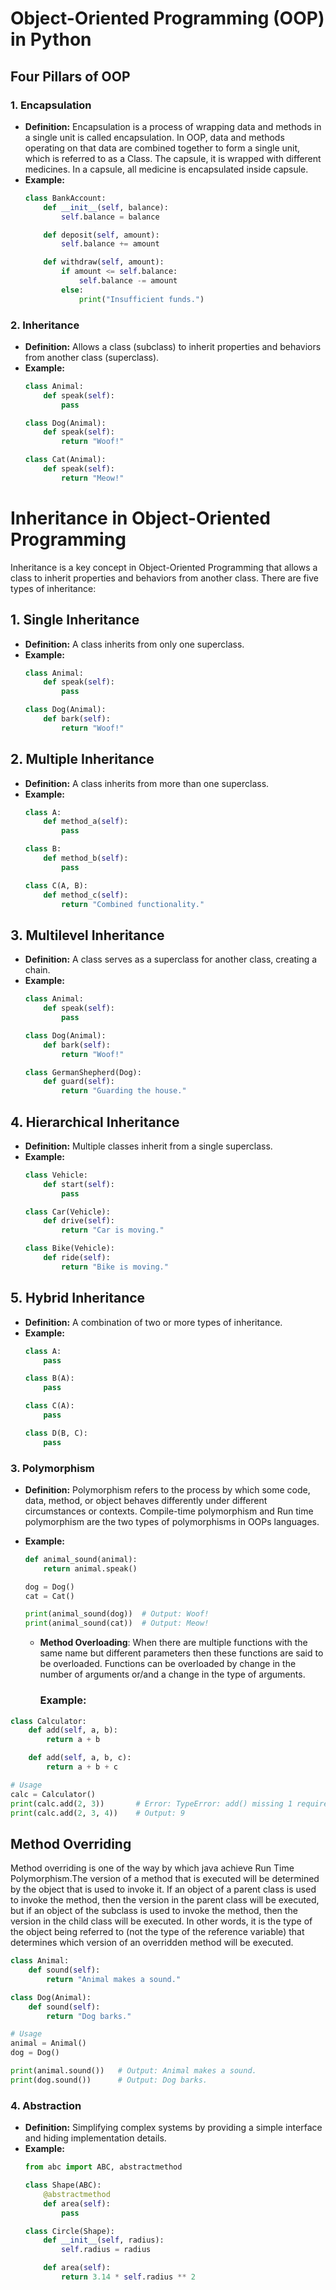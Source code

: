 # Object-Oriented Programming (OOP) in Python

## Four Pillars of OOP

### 1. Encapsulation

- **Definition:** Encapsulation is a process of wrapping data and methods in a single unit is called encapsulation. In OOP, data and methods operating on that data are combined together to form a single unit, which is referred to as a Class. The capsule, it is wrapped with different medicines. In a capsule, all medicine is encapsulated inside capsule.
- **Example:**
    ```python
    class BankAccount:
        def __init__(self, balance):
            self.balance = balance

        def deposit(self, amount):
            self.balance += amount

        def withdraw(self, amount):
            if amount <= self.balance:
                self.balance -= amount
            else:
                print("Insufficient funds.")
    ```

### 2. Inheritance

- **Definition:** Allows a class (subclass) to inherit properties and behaviors from another class (superclass).
- **Example:**
    ```python
    class Animal:
        def speak(self):
            pass

    class Dog(Animal):
        def speak(self):
            return "Woof!"

    class Cat(Animal):
        def speak(self):
            return "Meow!"
    ```
# Inheritance in Object-Oriented Programming

Inheritance is a key concept in Object-Oriented Programming that allows a class to inherit properties and behaviors from another class. There are five types of inheritance:

## 1. Single Inheritance

- **Definition:** A class inherits from only one superclass.
- **Example:**
    ```python
    class Animal:
        def speak(self):
            pass

    class Dog(Animal):
        def bark(self):
            return "Woof!"
    ```

## 2. Multiple Inheritance

- **Definition:** A class inherits from more than one superclass.
- **Example:**
    ```python
    class A:
        def method_a(self):
            pass

    class B:
        def method_b(self):
            pass

    class C(A, B):
        def method_c(self):
            return "Combined functionality."
    ```

## 3. Multilevel Inheritance

- **Definition:** A class serves as a superclass for another class, creating a chain.
- **Example:**
    ```python
    class Animal:
        def speak(self):
            pass

    class Dog(Animal):
        def bark(self):
            return "Woof!"

    class GermanShepherd(Dog):
        def guard(self):
            return "Guarding the house."
    ```

## 4. Hierarchical Inheritance

- **Definition:** Multiple classes inherit from a single superclass.
- **Example:**
    ```python
    class Vehicle:
        def start(self):
            pass

    class Car(Vehicle):
        def drive(self):
            return "Car is moving."

    class Bike(Vehicle):
        def ride(self):
            return "Bike is moving."
    ```

## 5. Hybrid Inheritance

- **Definition:** A combination of two or more types of inheritance.
- **Example:**
    ```python
    class A:
        pass

    class B(A):
        pass

    class C(A):
        pass

    class D(B, C):
        pass
    ```

### 3. Polymorphism

- **Definition:**  Polymorphism refers to the process by which some code, data, method, or object behaves differently under different circumstances or contexts. Compile-time polymorphism and Run time polymorphism are the two types of polymorphisms in OOPs languages.

- **Example:**
    ```python
    def animal_sound(animal):
        return animal.speak()

    dog = Dog()
    cat = Cat()

    print(animal_sound(dog))  # Output: Woof!
    print(animal_sound(cat))  # Output: Meow!
    ```

  - **Method Overloading**: When there are multiple functions with the same name but different parameters then these functions are said to be overloaded. Functions can be overloaded by change in the number of arguments or/and a change in the type of arguments.
      ### Example:
```python
class Calculator:
    def add(self, a, b):
        return a + b

    def add(self, a, b, c):
        return a + b + c

# Usage
calc = Calculator()
print(calc.add(2, 3))       # Error: TypeError: add() missing 1 required positional argument: 'c'
print(calc.add(2, 3, 4))    # Output: 9

```

## Method Overriding 
Method overriding is one of the way by which java achieve Run Time Polymorphism.The version of a method that is executed will be determined by the object that is used to invoke it. If an object of a parent class is used to invoke the method, then the version in the parent class will be executed, but if an object of the subclass is used to invoke the method, then the version in the child class will be executed. In other words, it is the type of the object being referred to (not the type of the reference variable) that determines which version of an overridden method will be executed.
```python
class Animal:
    def sound(self):
        return "Animal makes a sound."

class Dog(Animal):
    def sound(self):
        return "Dog barks."

# Usage
animal = Animal()
dog = Dog()

print(animal.sound())   # Output: Animal makes a sound.
print(dog.sound())      # Output: Dog barks.
```
### 4. Abstraction

- **Definition:** Simplifying complex systems by providing a simple interface and hiding implementation details.
- **Example:**
    ```python
    from abc import ABC, abstractmethod

    class Shape(ABC):
        @abstractmethod
        def area(self):
            pass

    class Circle(Shape):
        def __init__(self, radius):
            self.radius = radius

        def area(self):
            return 3.14 * self.radius ** 2
    ```

